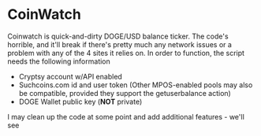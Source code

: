 CoinWatch
=========

Coinwatch is quick-and-dirty DOGE/USD balance ticker.  The code's horrible, and it'll break if there's pretty much any network issues or a problem with any of the 4 sites it relies on.  In order to function, the script needs the following information

  - Cryptsy account w/API enabled
  - Suchcoins.com id and user token (Other MPOS-enabled pools may also be compatible, provided they support the getuserbalance action)
  - DOGE Wallet public key (**NOT** private)

I may clean up the code at some point and add additional features - we'll see